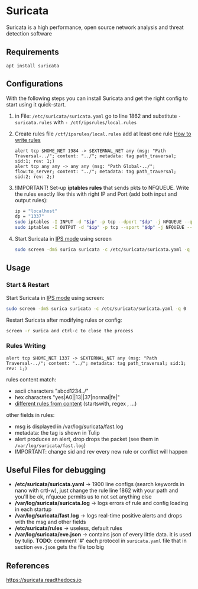 # Suricata
Suricata is a high performance, open source network analysis and threat detection software

## Requirements
`apt install suricata`

## Configurations
With the following steps you can install Suricata and get the right config to start using it quick-start.

1. in File: `/etc/suricata/suricata.yaml` go to line 1862 and substitute `- suricata.rules` with `- /ctf/ipsrules/local.rules`

2. Create rules file `/ctf/ipsrules/local.rules` add at least one rule [How to write rules](https://docs.suricata.io/en/suricata-6.0.0/rules/intro.html)
	```
	alert tcp $HOME_NET 1984 -> $EXTERNAL_NET any (msg: "Path Traversal-../"; content: "../"; metadata: tag path_traversal; sid:1; rev: 1;)
	alert tcp any any -> any any (msg: "Path Global-../"; flow:to_server; content: "../"; metadata: tag path_traversal; sid:2; rev: 2;)
	```

3. !IMPORTANT! Set-up **iptables rules** that sends pkts to NFQUEUE. Write the rules exactly like this with right IP and Port (add both input and output rules):
	```bash
	ip = "localhost"
	dp = "1337"
	sudo iptables -I INPUT -d "$ip" -p tcp --dport "$dp" -j NFQUEUE --queue-num 1 --queue-bypass
	sudo iptables -I OUTPUT -d "$ip" -p tcp --sport "$dp" -j NFQUEUE --queue-num 1 --queue-bypass
	```
	
4. Start Suricata in [IPS mode](https://suricata.readthedocs.io/en/suricata-6.0.0/setting-up-ipsinline-for-linux.html) using screen
	```bash
	sudo screen -dmS surica suricata -c /etc/suricata/suricata.yaml -q 0
	```	

## Usage
### Start & Restart

Start Suricata in [IPS mode](https://suricata.readthedocs.io/en/suricata-6.0.0/setting-up-ipsinline-for-linux.html) using screen:
```bash
sudo screen -dmS surica suricata -c /etc/suricata/suricata.yaml -q 0
```
	
Restart Suricata after modifying rules or config:
```bash
screen -r surica and ctrl-c to close the process
```

### Rules Writing

```suricata
alert tcp $HOME_NET 1337 -> $EXTERNAL_NET any (msg: "Path Traversal-../"; content: "../"; metadata: tag path_traversal; sid:1; rev: 1;)
```

rules content match:
- ascii characters "abcd1234../"
- hex characters "yes|A0||13||37|normal|fe|"
- [different rules from content](https://docs.suricata.io/en/suricata-6.0.0/rules/payload-keywords.html#content) (startswith, regex , ...)

other fields in rules:
- msg is displayed in /var/log/suricata/fast.log
- metadata: the tag is shown in Tulip 
- alert produces an alert, drop drops the packet  (see them in `/var/log/suricata/fast.log`)
- IMPORTANT: change sid and rev every new rule or conflict will happen


## Useful Files for debugging
- **/etc/suricata/suricata.yaml** -> 1900 line configs (search keywords in nano with crtl-w), just change the rule line 1862 with your path and you'll be ok, nfqueue permits us to not set anything else
- **/var/log/suricata/suricata.log** -> logs errors of rule and config loading in each startup
- **/var/log/suricata/fast.log** -> logs real-time positive alerts and drops with the msg and other fields
- **/etc/suricata/rules** -> useless, default rules
- **/var/log/suricata/eve.json** -> contains json of every little data. it is used by tulip. **TODO**: comment '#' each protocol in `suricata.yaml` file that in section `eve.json` gets the file too big


## References
https://suricata.readthedocs.io
